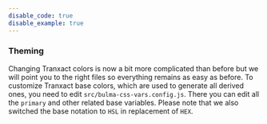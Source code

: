```yaml
---
disable_code: true
disable_example: true
---
```


### Theming

Changing Tranxact colors is now a bit more complicated than before but we will
point you to the right files so everything remains as easy as before. To
customize Tranxact base colors, which are used to generate all derived ones, you
need to edit `src/bulma-css-vars.config.js`. There you can edit all the
`primary` and other related base variables. Please note that we also switched
the base notation to `HSL` in replacement of `HEX`.
